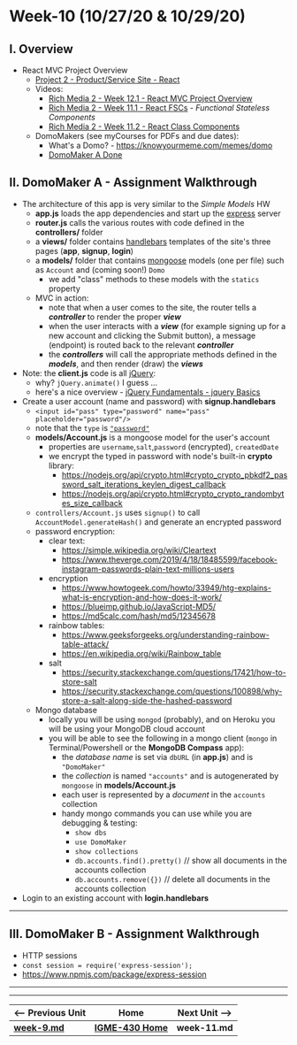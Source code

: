 # Week-10 (10/27/20 & 10/29/20)

## I. Overview 

- React MVC Project Overview
  - [Project 2 - Product/Service Site - React](https://people.rit.edu/arwigm/430/)
  - Videos:
    - [Rich Media 2 - Week 12.1 - React MVC Project Overview](https://www.youtube.com/watch?v=Kl1II4VpgOE)
    - [Rich Media 2 - Week 11.1 - React FSCs](https://www.youtube.com/watch?v=kAMb0sEp9js) - *Functional Stateless Components*
    - [Rich Media 2 - Week 11.2 - React Class Components](https://www.youtube.com/watch?v=EzgxSVN-AzI)
  - DomoMakers (see myCourses for PDFs and due dates):
    - What's a Domo? - https://knowyourmeme.com/memes/domo
    - [DomoMaker A Done](https://domomaker-a-2201.herokuapp.com)

## II. DomoMaker A - Assignment Walkthrough

- The architecture of this app is very similar to the *Simple Models* HW
  - **app.js**  loads the app dependencies and start up the [express](https://www.npmjs.com/package/express) server
  - **router.js** calls the various routes with code defined in the **controllers/** folder
  - a **views/** folder contains [handlebars](https://handlebarsjs.com/) templates of the site's three pages (**app**, **signup**, **login**)
  - a **models/** folder that contains [mongoose](https://www.npmjs.com/package/mongoose) models (one per file) such as `Account` and (coming soon!) `Domo`
    - we add "class" methods to these models with the `statics` property
  - MVC in action:
    - note that when a user comes to the site, the router tells a ***controller*** to render the proper ***view***
    - when the user interacts with a ***view*** (for example signing up for a new account and clicking the Submit button), a message (endpoint) is routed back to the relevant ***controller***
    - the ***controllers*** will call the appropriate methods defined in the ***models***, and then render (draw) the ***views***
- Note: the **client.js** code is all [jQuery](https://jquery.com/):
  - why? `jQuery.animate()` I guess ...
  - here's a nice overview - [jQuery Fundamentals - jquery Basics](http://jqfundamentals.com/chapter/jquery-basics)
- Create a user account (name and password) with **signup.handlebars**
  - `<input id="pass" type="password" name="pass" placeholder="password"/>`
  - note that the `type` is [`"password"`](https://developer.mozilla.org/en-US/docs/Web/HTML/Element/input/password)
  - **models/Account.js** is a mongoose model for the user's account
    - properties are `username`,`salt`,`password` (encrypted), `createdDate`
    - we encrypt the typed in password with node's built-in **crypto** library:
      - https://nodejs.org/api/crypto.html#crypto_crypto_pbkdf2_password_salt_iterations_keylen_digest_callback
      - https://nodejs.org/api/crypto.html#crypto_crypto_randombytes_size_callback
  - `controllers/Account.js` uses `signup()` to call `AccountModel.generateHash()` and generate an encrypted password
  - password encryption:
    - clear text:
      - https://simple.wikipedia.org/wiki/Cleartext
      - https://www.theverge.com/2019/4/18/18485599/facebook-instagram-passwords-plain-text-millions-users
    - encryption
      - https://www.howtogeek.com/howto/33949/htg-explains-what-is-encryption-and-how-does-it-work/
      - https://blueimp.github.io/JavaScript-MD5/
      - https://md5calc.com/hash/md5/12345678
    - rainbow tables:
      - https://www.geeksforgeeks.org/understanding-rainbow-table-attack/
      - https://en.wikipedia.org/wiki/Rainbow_table
    - salt
      - https://security.stackexchange.com/questions/17421/how-to-store-salt
      - https://security.stackexchange.com/questions/100898/why-store-a-salt-along-side-the-hashed-password
  - Mongo database
    - locally you will be using `mongod` (probably), and on Heroku you will be using your MongoDB cloud account
    - you will be able to see the following in a mongo client (`mongo` in Terminal/Powershell or the **MongoDB Compass** app):
      - the *database name* is set via `dbURL` (in **app.js**) and is `"DomoMaker"`
      - the *collection* is named `"accounts"` and is autogenerated by `mongoose` in **models/Account.js**
      - each user is represented by a *document* in the `accounts` collection
      - handy mongo commands you can use while you are debugging & testing:
        - `show dbs`
        - `use DomoMaker`
        - `show collections`
        - `db.accounts.find().pretty()` // show all documents in the accounts collection
        - `db.accounts.remove({})` // delete all documents in the accounts collection
- Login to an existing account with **login.handlebars**

<hr>

## III. DomoMaker B - Assignment Walkthrough

- HTTP sessions
- `const session = require('express-session');`
- https://www.npmjs.com/package/express-session






<hr><hr>  

| <-- Previous Unit | Home | Next Unit -->
| --- | --- | --- 
| [**week-9.md**](week-9.md)  |  [**IGME-430 Home**](../README.md) | **week-11.md**
